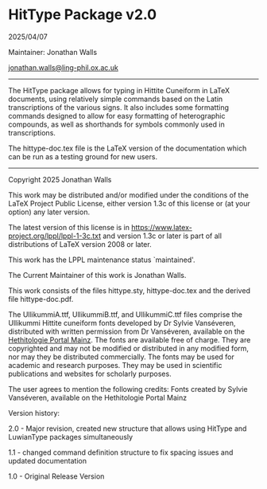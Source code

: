 HitType Package v2.0
==================
2025/04/07

Maintainer: Jonathan Walls

jonathan.walls@ling-phil.ox.ac.uk

___________________________

The HitType package allows for typing in Hittite Cuneiform in LaTeX documents, using relatively simple commands based on the Latin transcriptions of the various signs. It also includes some formatting commands designed to allow for easy formatting of heterographic compounds, as well as shorthands for symbols commonly used in transcriptions.

The hittype-doc.tex file is the LaTeX version of the documentation which can be run as a testing ground for new users.

__________________________


Copyright 2025 Jonathan Walls

This work may be distributed and/or modified under the
conditions of the LaTeX Project Public License, either version 1.3c
of this license or (at your option) any later version.

The latest version of this license is in
  https://www.latex-project.org/lppl/lppl-1-3c.txt
and version 1.3c or later is part of all distributions of LaTeX
version 2008 or later.

This work has the LPPL maintenance status `maintained'.
   
The Current Maintainer of this work is Jonathan Walls.

This work consists of the files hittype.sty, hittype-doc.tex and the derived file hittype-doc.pdf.

The UllikummiA.ttf, UllikummiB.ttf, and UllikummiC.ttf files comprise the Ullikummi Hittite cuneiform fonts developed by Dr Sylvie Vanséveren, distributed with written permission from Dr Vanséveren, available on the [Hethitologie Portal Mainz](https://www.hethport.uni-wuerzburg.de/cuneifont/). The fonts are available free of charge. They are copyrighted and may not be modified or distributed in any modified form, nor may they be distributed commercially. The fonts may be used for academic and research purposes. They may be used in scientific publications and websites for scholarly purposes.

The user agrees to mention the following credits:
Fonts created by Sylvie Vanséveren, available on the Hethitologie Portal Mainz 

Version history:

2.0 - Major revision, created new structure that allows using HitType and LuwianType packages simultaneously

1.1 - changed command definition structure to fix spacing issues and updated documentation

1.0 - Original Release Version

